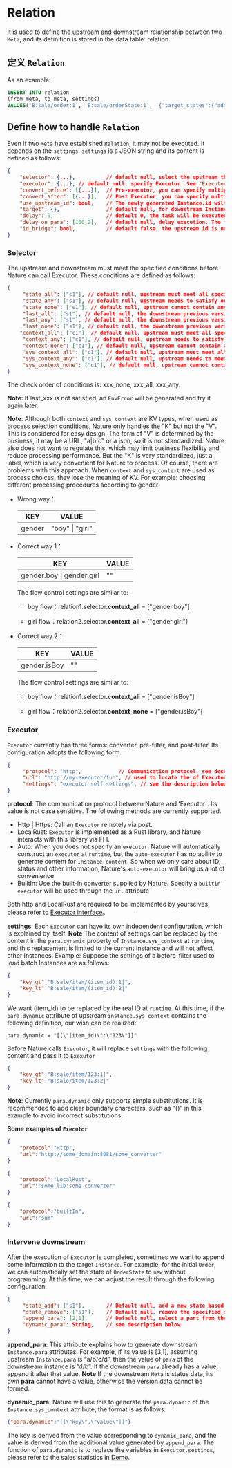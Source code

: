 # Relation

It is used to define the upstream and downstream relationship between two `Meta`, and its definition is stored in the data table: relation.

## 定义 `Relation`

As an example:

```sql
INSERT INTO relation
(from_meta, to_meta, settings)
VALUES('B:sale/order:1', 'B:sale/orderState:1', '{"target_states":{"add":["new"]}}');
```

## Define how to handle `Relation`

Even if two `Meta` have established `Relation`, it may not be executed. It depends on the `settings`. `settings` is a JSON string and its content is defined as follows:

```json
{
    "selector": {...}, 			// default null, select the upstream that meets the conditions. See "Selector" below
    "executor": {...}, // default null, specify Executor. See "Executor" below
    "convert_before": [{...}], 	// Pre-executor, you can specify multiple, will be execute in the given order.
    "convert_after": [{...}], 	// Post Executor, you can specify multiple, will be execute in the given order.
    "use_upstream_id": bool, 	// The newly generated Instance.id will use the upstream Instance.id
    "target": {}, 				// default null, for downstream Instance intervention, see "downstream Intervention" below
    "delay": 0, 				// default 0, the task will be executed after the specified number of seconds from the current time
    "delay_on_para": [100,2], 	// default null, delay execution. The first value of the array is the delay in seconds, and the second value is the position of the base time, which is located in the upstream Instance.para.
    "id_bridge": bool, 			// default false, the upstream id is not used downstream, but the downstream of the downstream will use it, then you need to set this value to true
}
```

### Selector

The upstream and downstream must meet the specified conditions before Nature can call Executor. These conditions are defined as follows:

```json
{
     "state_all": ["s1"], // default null, upstream must meet all specified states
     "state_any": ["s1"], // default null, upstream needs to satisfy one of the states
     "state_none": ["s1"], // default null, upstream cannot contain any given state
	 "last_all": ["s1"], // default null, the downstream previous version must meet all specified states
     "last_any": ["s1"], // default null, the downstream previous version needs to meet one of the states
     "last_none": ["s1"], // default null, the downstream previous version cannot contain any given status
    "context_all": ["c1"], // default null, upstream must meet all specified context
     "context_any": ["c1"], // default null, upstream needs to satisfy one of the context
     "context_none": ["c1"], // default null, upstream cannot contain any given context
     "sys_context_all": ["c1"], // default null, upstream must meet all specified sys_context
     "sys_context_any": ["c1"], // default null, upstream needs to meet one of the sys_context
     "sys_context_none": ["c1"], // default null, upstream cannot contain any given sys_context
}
```

The check order of conditions is: xxx_none, xxx_all, xxx_any.

**Note**: If last_xxx is not satisfied, an `EnvError` will be generated and try it again later.

**Note**: Although both `context` and `sys_context` are KV types, when used as process selection conditions, Nature only handles the "K" but not the "V". This is considered for easy design. The form of "V" is determined by the business, it may be a URL,  "a|b|c" or a json, so it is not standardized. Nature also does not want to regulate this, which may limit business flexibility and reduce processing performance. But the "K" is very standardized, just a label, which is very convenient for Nature to process. Of course, there are problems with this approach. When `context` and `sys_context` are used as process choices, they lose the meaning of KV. For example: choosing different processing procedures according to gender:

- Wrong way：

  | KEY    | VALUE           |
  | ------ | --------------- |
  | gender | "boy" \| "girl" |

- Correct way 1：

  | KEY                       | VALUE |
  | ------------------------- | ----- |
  | gender.boy \| gender.girl | ""    |

  The flow control settings are similar to:

  - boy flow：relation1.selector.**context_all** = ["gender.boy"]

  - girl flow：relation2.selector.**context_all** = ["gender.girl"]

- Correct way 2：

  | KEY          | VALUE |
  | ------------ | ----- |
  | gender.isBoy | ""    |

  The flow control settings are similar to:

  - boy flow：relation1.selector.**context_all** = ["gender.isBoy"]

  - girl flow：relation2.selector.**context_none** = ["gender.isBoy"]

### Executor

`Executor` currently has three forms: converter, pre-filter, and post-filter. Its configuration adopts the following form.

```json
{
     "protocol": "http", 			// Communication protocol, see description below.
     "url": "http://my-executor/fun", // used to locate the of Executor
     "settings": "executor self settings", // see the description below.
}
```

**protocol**: The communication protocol between Nature and ʻExecutor`. Its value is not case sensitive. The following methods are currently supported.

- Http | Https: Call an `Executor` remotely via post.
- LocalRust: `Executor` is implemented as a Rust library, and Nature interacts with this library via FFI.
- Auto: When you does not specify an `executor`, Nature will automatically construct an `executor` at `runtime`, but the `auto-executor` has no ability to generate content for `Instance.content`. So when we only care about ID, status and other information, Nature's `auto-executor` will bring us a lot of convenience.
- BuiltIn: Use the built-in converter supplied by Nature. Specify a `builtin-executor` will be used through the `url` attribute

Both http and LocalRust are required to be implemented by yourselves, please refer to [Executor interface](executor.md)。

**settings**: Each `Executor` can have its own independent configuration, which is explained by itself. **Note** The content of settings can be replaced by the content in the `para.dynamic` property of `Instance.sys_context` at `runtime`, and this replacement is limited to the current Instance and will not affect other Instances. Example: Suppose the settings of a before_filter used to load batch Instances are as follows:

```json
{
    "key_gt":"B:sale/item/(item_id):1|",
    "key_lt":"B:sale/item/(item_id):2|"
}
```

We want (item_id) to be replaced by the real ID at `runtime`. At this time, if the `para.dynamic` attribute of upstream `instance.sys_context` contains the following definition, our wish can be realized:

```properties
para.dynamic = "[[\"(item_id)\":\"123\"]]"
```

Before Nature calls `Executor`, it will replace `settings` with the following content and pass it to `Exexutor`

```json
{
    "key_gt":"B:sale/item/123:1|",
    "key_lt":"B:sale/item/123:2|"
}
```

**Note**: Currently `para.dynamic` only supports simple substitutions. It is recommended to add clear boundary characters, such as "()" in this example to avoid incorrect substitutions.

**Some examples of `Executor`**

```json
{
    "protocol":"Http",
    "url":"http://some_domain:8081/some_converter"
}
```

```json
{
    "protocol":"LocalRust",
    "url":"some_lib:some_converter"
}
```

```json
{
    "protocol":"builtIn",
    "url":"sum"
}
```

### Intervene downstream

After the execution of `Executor` is completed, sometimes we want to append some information to the target `Instance`. For example, for the initial `Order`, we can automatically set the state of `OrderState` to `new` without programming. At this time, we can adjust the result through the following configuration.

```json
{
     "state_add": ["s1"], 		// Default null, add a new state based on the previous state, the state must be defined in `Meta`.
     "state_remove": ["s1"], 	// Default null, remove the specified state from the previous state.
     "append_para": [2,1], 		// Default null, select a part from the upstream Instance.para and append it to the downstream Instance.para. See below for details.
     "dynamic_para": String,	// see description below
}
```

**append_para**: This attribute explains how to generate downstream `Instance.para` attributes. For example, if its value is [3,1], assuming upstream `Instance.para` is “a/b/c/d”, then the value of `para` of the downstream instance is “d/b”. If the downstream `para` already has a value, append it after that value. **Note** If the downstream `Meta` is status data, its own **para** cannot have a value, otherwise the version data cannot be formed.

**dynamic_para**: Nature will use this to generate the `para.dynamic` of the `Instance.sys_context` attribute, the format is as follows:

```json
{"para.dynamic":"[[\"key\",\"value\"]]"}
```

The key is derived from the value corresponding to `dynamic_para`, and the value is derived from the additional value generated by `append_para`. The function of `para.dynamic` is to replace the variables in `Executor.settings`, please refer to the sales statistics in [Demo](https://github.com/llxxbb/Nature-Demo).